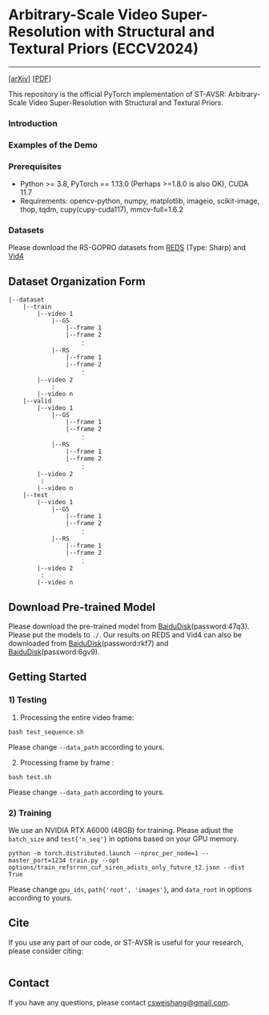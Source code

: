 # Arbitrary-Scale Video Super-Resolution with Structural and Textural Priors (ECCV2024)
---
[[arXiv]()] [[PDF]()]

This repository is the official PyTorch implementation of ST-AVSR: Arbitrary-Scale Video Super-Resolution with Structural and Textural Priors.

### Introduction


### Examples of the Demo

### Prerequisites
- Python >= 3.8, PyTorch == 1.13.0 (Perhaps >=1.8.0 is also OK), CUDA 11.7
- Requirements: opencv-python, numpy, matplotlib, imageio, scikit-image, thop, tqdm, cupy(cupy-cuda117), mmcv-full=1.6.2

### Datasets
Please download the RS-GOPRO datasets from [REDS](https://seungjunnah.github.io/Datasets/reds.html) (Type: Sharp) and [Vid4](https://drive.google.com/drive/folders/1An6hF1oYkeWxfOBxxKm073mvgIFrBNDA)

## Dataset Organization Form
```
|--dataset
    |--train  
        |--video 1
            |--GS
                |--frame 1
                |--frame 2
                    ：
            |--RS
                |--frame 1
                |--frame 2
                    ： 
        |--video 2
            :
        |--video n
    |--valid
        |--video 1
            |--GS
                |--frame 1
                |--frame 2
                    ：
            |--RS
                |--frame 1
                |--frame 2
                    ：   
        |--video 2
         :
        |--video n
    |--test
        |--video 1
            |--GS
                |--frame 1
                |--frame 2
                    ：
            |--RS
                |--frame 1
                |--frame 2
                    ：   
        |--video 2
         :
        |--video n
```

## Download Pre-trained Model
Please download the pre-trained model from [BaiduDisk](https://pan.baidu.com/s/1UBr9pQGhAHm66rr_VHzyTQ?pwd=47q3)(password:47q3). Please put the models to `./`.
Our results on REDS and Vid4 can also be downloaded from [BaiduDisk](https://pan.baidu.com/s/1WDO9wRFp5cA-dBSlKazcLg?pwd=rkf7)(password:rkf7) and [BaiduDisk](https://pan.baidu.com/s/1nqUUfEo6tFhiEZuY9bdYqw?pwd=6gv9)(password:6gv9).

## Getting Started
### 1) Testing
1. Processing the entire video frame:
```
bash test_sequence.sh
```
Please change `--data_path` according to yours.

2. Processing frame by frame :
```
bash test.sh
```
Please change `--data_path` according to yours.

### 2) Training

We use an NVIDIA RTX A6000 (48GB) for training. Please adjust the `batch_size` and `test{'n_seq'}` in options based on your GPU memory.
```
python -m torch.distributed.launch --nproc_per_node=1 --master_port=1234 train.py --opt options/train_refsrrnn_cuf_siren_adists_only_future_t2.json --dist True
```
Please change `gpu_ids`, `path{'root', 'images'}`, and `data_root` in options according to yours.


## Cite
If you use any part of our code, or ST-AVSR is useful for your research, please consider citing:
```

```

## Contact
If you have any questions, please contact csweishang@gmail.com.

